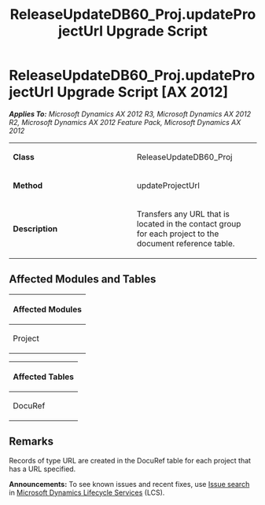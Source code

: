 ﻿---
title: ReleaseUpdateDB60_Proj.updateProjectUrl Upgrade Script
TOCTitle: ReleaseUpdateDB60_Proj.updateProjectUrl Upgrade Script
ms:assetid: 73839808-60a9-7fbb-69f8-779dfb3f466d
ms:mtpsurl: https://msdn.microsoft.com/en-us/library/JJ719255(v=AX.60)
ms:contentKeyID: 49709047
ms.date: 05/18/2015
mtps_version: v=AX.60
---

# ReleaseUpdateDB60\_Proj.updateProjectUrl Upgrade Script [AX 2012]


_**Applies To:** Microsoft Dynamics AX 2012 R3, Microsoft Dynamics AX 2012 R2, Microsoft Dynamics AX 2012 Feature Pack, Microsoft Dynamics AX 2012_

<table>
<colgroup>
<col style="width: 50%" />
<col style="width: 50%" />
</colgroup>
<tbody>
<tr class="odd">
<td><p><strong>Class</strong></p></td>
<td><p>ReleaseUpdateDB60_Proj</p></td>
</tr>
<tr class="even">
<td><p><strong>Method</strong></p></td>
<td><p>updateProjectUrl</p></td>
</tr>
<tr class="odd">
<td><p><strong>Description</strong></p></td>
<td><p>Transfers any URL that is located in the contact group for each project to the document reference table.</p></td>
</tr>
</tbody>
</table>


## Affected Modules and Tables

<table>
<colgroup>
<col style="width: 100%" />
</colgroup>
<thead>
<tr class="header">
<th><p>Affected Modules</p></th>
</tr>
</thead>
<tbody>
<tr class="odd">
<td><p>Project</p></td>
</tr>
</tbody>
</table>


<table>
<colgroup>
<col style="width: 100%" />
</colgroup>
<thead>
<tr class="header">
<th><p>Affected Tables</p></th>
</tr>
</thead>
<tbody>
<tr class="odd">
<td><p>DocuRef</p></td>
</tr>
</tbody>
</table>


## Remarks

Records of type URL are created in the DocuRef table for each project that has a URL specified.

  
**Announcements:** To see known issues and recent fixes, use [Issue search](http://go.microsoft.com/fwlink/?linkid=389258) in [Microsoft Dynamics Lifecycle Services](http://go.microsoft.com/fwlink/?linkid=306505) (LCS).

